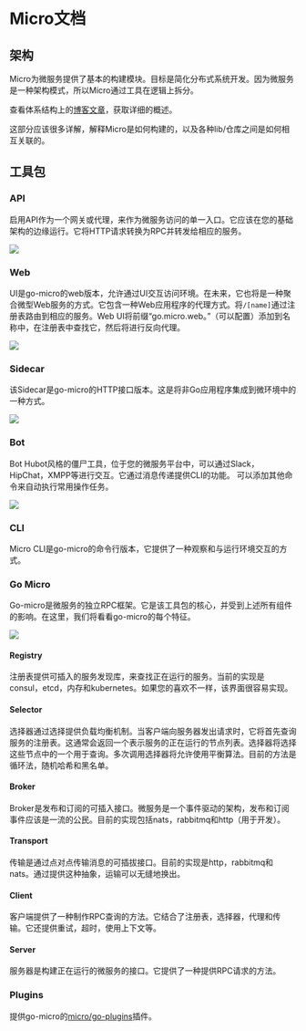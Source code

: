 # Micro文档

## 架构
Micro为微服务提供了基本的构建模块。目标是简化分布式系统开发。因为微服务是一种架构模式，所以Micro通过工具在逻辑上拆分。

查看体系结构上的[博客文章](https://micro.mu/blog/2016/04/18/micro-architecture.html)，获取详细的概述。

这部分应该很多详解，解释Micro是如何构建的，以及各种lib/仓库之间是如何相互关联的。

## 工具包

### API
启用API作为一个网关或代理，来作为微服务访问的单一入口。它应该在您的基础架构的边缘运行。它将HTTP请求转换为RPC并转发给相应的服务。

![](api.png)

### Web
UI是go-micro的web版本，允许通过UI交互访问环境。在未来，它也将是一种聚合微型Web服务的方式。它包含一种Web应用程序的代理方式。将`/[name]`通过注册表路由到相应的服务。Web UI将前缀“go.micro.web。”（可以配置）添加到名称中，在注册表中查找它，然后将进行反向代理。

![](web.png)

### Sidecar
该Sidecar是go-micro的HTTP接口版本。这是将非Go应用程序集成到微环境中的一种方式。

![](car.png)

### Bot
Bot Hubot风格的僵尸工具，位于您的微服务平台中，可以通过Slack，HipChat，XMPP等进行交互。它通过消息传递提供CLI的功能。 可以添加其他命令来自动执行常用操作任务。

![](bot.png)

### CLI
Micro CLI是go-micro的命令行版本，它提供了一种观察和与运行环境交互的方式。

### Go Micro

Go-micro是微服务的独立RPC框架。它是该工具包的核心，并受到上述所有组件的影响。在这里，我们将看看go-micro的每个特征。

![](go-micro.png)

#### Registry
注册表提供可插入的服务发现库，来查找正在运行的服务。当前的实现是consul，etcd，内存和kubernetes。如果您的喜欢不一样，该界面很容易实现。

#### Selector
选择器通过选择提供负载均衡机制。当客户端向服务器发出请求时，它将首先查询服务的注册表。这通常会返回一个表示服务的正在运行的节点列表。选择器将选择这些节点中的一个用于查询。多次调用选择器将允许使用平衡算法。目前的方法是循环法，随机哈希和黑名单。

#### Broker
Broker是发布和订阅的可插入接口。微服务是一个事件驱动的架构，发布和订阅事件应该是一流的公民。目前的实现包括nats，rabbitmq和http（用于开发）。

#### Transport
传输是通过点对点传输消息的可插拔接口。目前的实现是http，rabbitmq和nats。通过提供这种抽象，运输可以无缝地换出。

#### Client
客户端提供了一种制作RPC查询的方法。它结合了注册表，选择器，代理和传输。它还提供重试，超时，使用上下文等。

#### Server
服务器是构建正在运行的微服务的接口。它提供了一种提供RPC请求的方法。

### Plugins
提供go-micro的[micro/go-plugins](https://github.com/micro/go-plugins)插件。